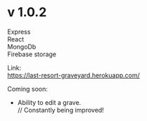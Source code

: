 # v 1.0.2

Express  
React  
MongoDb  
Firebase storage  

Link:<br />
https://last-resort-graveyard.herokuapp.com/<br />

Coming soon:<br />
- Ability to edit a grave.<br />
// Constantly being improved!

